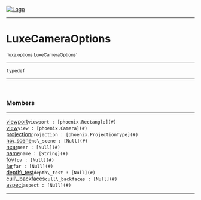 
[![Logo](../../../images/logo.png)](../../../api/index.html)

---



<h1>LuxeCameraOptions</h1>
<small>`luxe.options.LuxeCameraOptions`</small>



---

`typedef`

---

&nbsp;
&nbsp;



<h3>Members</h3> <hr/><span class="member apipage">
                <a name="viewport"><a class="lift" href="#viewport">viewport</a></a><code class="signature apipage">viewport : [phoenix.Rectangle](#)</code><br/></span>
            <span class="small_desc_flat"></span><span class="member apipage">
                <a name="view"><a class="lift" href="#view">view</a></a><code class="signature apipage">view : [phoenix.Camera](#)</code><br/></span>
            <span class="small_desc_flat"></span><span class="member apipage">
                <a name="projection"><a class="lift" href="#projection">projection</a></a><code class="signature apipage">projection : [phoenix.ProjectionType](#)</code><br/></span>
            <span class="small_desc_flat"></span><span class="member apipage">
                <a name="no_scene"><a class="lift" href="#no_scene">no\_scene</a></a><code class="signature apipage">no\_scene : [Null](#)</code><br/></span>
            <span class="small_desc_flat"></span><span class="member apipage">
                <a name="near"><a class="lift" href="#near">near</a></a><code class="signature apipage">near : [Null](#)</code><br/></span>
            <span class="small_desc_flat"></span><span class="member apipage">
                <a name="name"><a class="lift" href="#name">name</a></a><code class="signature apipage">name : [String](#)</code><br/></span>
            <span class="small_desc_flat"></span><span class="member apipage">
                <a name="fov"><a class="lift" href="#fov">fov</a></a><code class="signature apipage">fov : [Null](#)</code><br/></span>
            <span class="small_desc_flat"></span><span class="member apipage">
                <a name="far"><a class="lift" href="#far">far</a></a><code class="signature apipage">far : [Null](#)</code><br/></span>
            <span class="small_desc_flat"></span><span class="member apipage">
                <a name="depth_test"><a class="lift" href="#depth_test">depth\_test</a></a><code class="signature apipage">depth\_test : [Null](#)</code><br/></span>
            <span class="small_desc_flat"></span><span class="member apipage">
                <a name="cull_backfaces"><a class="lift" href="#cull_backfaces">cull\_backfaces</a></a><code class="signature apipage">cull\_backfaces : [Null](#)</code><br/></span>
            <span class="small_desc_flat"></span><span class="member apipage">
                <a name="aspect"><a class="lift" href="#aspect">aspect</a></a><code class="signature apipage">aspect : [Null](#)</code><br/></span>
            <span class="small_desc_flat"></span>







---

&nbsp;
&nbsp;
&nbsp;
&nbsp;